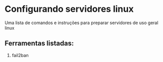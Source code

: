 # Configurando servidores linux
Uma lista de comandos e instruções para preparar servidores de uso geral linux

## Ferramentas listadas:
1) fail2ban
